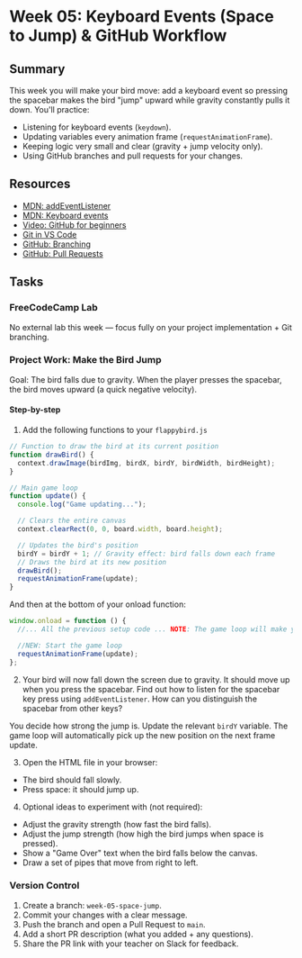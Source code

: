 # Week 05: Keyboard Events (Space to Jump) & GitHub Workflow

## Summary

This week you will make your bird move: add a keyboard event so pressing the spacebar makes the bird "jump" upward while gravity constantly pulls it down. You'll practice:

- Listening for keyboard events (`keydown`).
- Updating variables every animation frame (`requestAnimationFrame`).
- Keeping logic very small and clear (gravity + jump velocity only).
- Using GitHub branches and pull requests for your changes.

## Resources

- [MDN: addEventListener](https://developer.mozilla.org/en-US/docs/Web/API/EventTarget/addEventListener)
- [MDN: Keyboard events](https://developer.mozilla.org/en-US/docs/Web/API/Element/keydown_event)
- [Video: GitHub for beginners](https://www.youtube.com/watch?v=i_23KUAEtUM)
- [Git in VS Code](https://code.visualstudio.com/docs/sourcecontrol/intro-to-git)
- [GitHub: Branching](https://docs.github.com/en/get-started/using-git/about-branches)
- [GitHub: Pull Requests](https://docs.github.com/en/pull-requests/collaborating-with-pull-requests/proposing-changes-to-your-work-with-pull-requests/creating-a-pull-request)

## Tasks

### FreeCodeCamp Lab

No external lab this week — focus fully on your project implementation + Git branching.

### Project Work: Make the Bird Jump

Goal: The bird falls due to gravity. When the player presses the spacebar, the bird moves upward (a quick negative velocity).

#### Step-by-step

1. Add the following functions to your `flappybird.js`

```js
// Function to draw the bird at its current position
function drawBird() {
  context.drawImage(birdImg, birdX, birdY, birdWidth, birdHeight);
}

// Main game loop
function update() {
  console.log("Game updating...");

  // Clears the entire canvas
  context.clearRect(0, 0, board.width, board.height);

  // Updates the bird's position
  birdY = birdY + 1; // Gravity effect: bird falls down each frame
  // Draws the bird at its new position
  drawBird();
  requestAnimationFrame(update);
}
```

And then at the bottom of your onload function:

```js
window.onload = function () {
  //... All the previous setup code ... NOTE: The game loop will make your pipes disappear! That is okay!

  //NEW: Start the game loop
  requestAnimationFrame(update);
};
```

2. Your bird will now fall down the screen due to gravity. It should move up when you press the spacebar.
   Find out how to listen for the spacebar key press using `addEventListener`. How can you distinguish the spacebar from other keys?

You decide how strong the jump is. Update the relevant `birdY` variable. The game loop will automatically pick up the new position on the next frame update.

3. Open the HTML file in your browser:

- The bird should fall slowly.
- Press space: it should jump up.

4. Optional ideas to experiment with (not required):

- Adjust the gravity strength (how fast the bird falls).
- Adjust the jump strength (how high the bird jumps when space is pressed).
- Show a "Game Over" text when the bird falls below the canvas.
- Draw a set of pipes that move from right to left.

### Version Control

1. Create a branch: `week-05-space-jump`.
2. Commit your changes with a clear message.
3. Push the branch and open a Pull Request to `main`.
4. Add a short PR description (what you added + any questions).
5. Share the PR link with your teacher on Slack for feedback.
